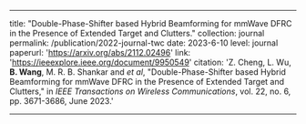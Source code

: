 ---

title: "Double-Phase-Shifter based Hybrid Beamforming for mmWave DFRC in the Presence of Extended Target and Clutters."
collection: journal
permalink: /publication/2022-journal-twc
date: 2023-6-10
level: journal
paperurl: 'https://arxiv.org/abs/2112.02496'
link: 'https://ieeexplore.ieee.org/document/9950549'
citation: 'Z. Cheng, L. Wu, <b>B. Wang</b>, M. R. B. Shankar and <i>et al</i>, "Double-Phase-Shifter based Hybrid Beamforming for mmWave DFRC in the Presence of Extended Target and Clutters," in <i>IEEE Transactions on Wireless Communications</i>, vol. 22, no. 6, pp. 3671-3686, June 2023.'

---